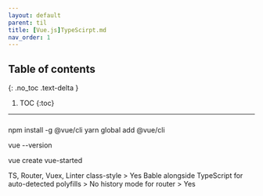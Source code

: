 ---layout: defaultparent: tiltitle: [Vue.js]TypeScirpt.mdnav_order: 1---## Table of contents{: .no_toc .text-delta }1. TOC{:toc}---###

npm install -g @vue/cli
yarn global add @vue/cli

vue --version


vue create vue-started

TS, Router, Vuex, Linter
class-style > Yes
Bable alongside TypeScript for auto-detected polyfills > No
history mode for router > Yes